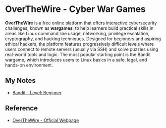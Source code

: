 # OverTheWire - Cyber War Games

**OverTheWire** is a free online platform that offers interactive cybersecurity challenges, known as **wargames**, to help learners build practical skills in areas like Linux command line usage, networking, privilege escalation, cryptography, and hacking techniques. Designed for beginners and aspiring ethical hackers, the platform features progressively difficult levels where users connect to remote servers (usually via SSH) and solve puzzles using real-world tools and logic. The most popular starting point is the Bandit wargame, which introduces users to Linux basics in a safe, legal, and hands-on environment.

## My Notes

- [Bandit - Level: Beginner](/ctf/overthewire/bandit.md)

## Reference

- [OverTheWire - Official Webpage](https://overthewire.org/wargames/)
